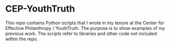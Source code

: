 # CEP-YouthTruth

This repo contains Python scripts that I wrote in my tenure at the Center for Effective Philanthropy / YouthTruth. The purpose is to show examples of my previous work. The scripts refer to libraries and other code not included within the repo. 
